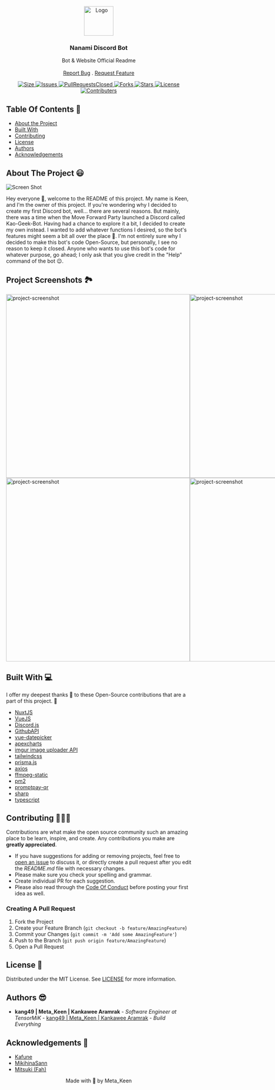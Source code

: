 <br/>
<p align="center">
  <a href="https://github.com/kang49/nanami-discord-bot">
    <img src="https://i.imgur.com/NexyuyH.png" alt="Logo" width="80" height="80">
  </a>

  <h3 align="center">Nanami Discord Bot</h3>

  <p align="center">
    Bot & Website Official Readme
    <br/>
    <br/>
    <a href="https://nanami.tensormik.com/support">Report Bug</a>
    .
    <a href="https://nanami.tensormik.com/support">Request Feature</a>
  </p>
</p>

<p align="center">
  <a href="https://github.com/kang49/nanami-discord-bot">
    <img src="https://img.shields.io/github/repo-size/kang49/nanami-discord-bot.svg?style=for-the-badge&logo=appveyor" alt="Size">
  </a>
  <a href="https://github.com/kang49/nanami-discord-bot/issues">
    <img src="https://img.shields.io/github/issues/kang49/nanami-discord-bot.svg?color=orange&style=for-the-badge&logo=appveyor" alt="Issues">
  </a>
  <a href="https://github.com/kang49/nanami-discord-bot/pulls">
    <img src="https://img.shields.io/github/issues-pr-closed/kang49/nanami-discord-bot.svg?style=for-the-badge&logo=appveyor" alt="PullRequestsClosed">
  <a href="https://github.com/kang49/nanami-discord-bot/forks">
    <img src="https://img.shields.io/github/forks/kang49/nanami-discord-bot?style=for-the-badge" alt="Forks">
  </a>
  <a href="https://github.com/kang49/nanami-discord-bot/stargazers">
    <img src="https://img.shields.io/github/stars/kang49/nanami-discord-bot?color=gold&style=for-the-badge" alt="Stars">
  </a>
  <a href="https://github.com/kang49/nanami-discord-bot/blob/main/LICENSE">
    <img src="https://img.shields.io/github/license/kang49/nanami-discord-bot?style=for-the-badge" alt="License">
  </a>
   <a href="https://github.com/kang49/nanami-discord-bot/graphs/contributors">
    <img src="https://img.shields.io/github/contributors/kang49/nanami-discord-bot?color=black&style=for-the-badge" alt="Contributers">
  </a>
</p>

## Table Of Contents 📑

* [About the Project](#about-the-project)
* [Built With](#built-with)
* [Contributing](#contributing)
* [License](#license)
* [Authors](#authors)
* [Acknowledgements](#acknowledgements)

## About The Project 😃

![Screen Shot](https://camo.githubusercontent.com/28d0a3d990d90946fcfc4966029186b2d6918d56b6164cc1f220c6163ff7e340/68747470733a2f2f692e696d6775722e636f6d2f344530364d67702e706e67)

Hey everyone 👋, welcome to the README of this project. My name is Keen, and I'm the owner of this project. If you're wondering why I decided to create my first Discord bot, well... there are several reasons. But mainly, there was a time when the Move Forward Party launched a Discord called Kao-Geek-Bot. Having had a chance to explore it a bit, I decided to create my own instead. I wanted to add whatever functions I desired, so the bot's features might seem a bit all over the place 🤣. I'm not entirely sure why I decided to make this bot's code Open-Source, but personally, I see no reason to keep it closed. Anyone who wants to use this bot's code for whatever purpose, go ahead; I only ask that you give credit in the "Help" command of the bot 😉.

<h2>Project Screenshots 🏞️</h2>
<div style="display: flex;">
<img src="https://i.imgur.com/oBDbRcH.png" alt="project-screenshot" width="500">

<img src="https://i.imgur.com/FEgHGCD.png" alt="project-screenshot" width="500">
</div>
<div style="display: flex;">
<img src="https://i.imgur.com/RVC36Wg.png" alt="project-screenshot" width="500">

<img src="https://i.imgur.com/0ZF35Rh.png" alt="project-screenshot" width="500">
</div>

## Built With 💻

I offer my deepest thanks 🙇 to these Open-Source contributions that are a part of this project. 🤍

* [NuxtJS](https://nuxt.com)
* [VueJS](https://vuejs.org)
* [Discord.js](https://discord.js.org)
* [GithubAPI](https://docs.github.com/en/rest?apiVersion=2022-11-28)
* [vue-datepicker](https://vue3datepicker.com)
* [apexcharts](https://apexcharts.com)
* [imgur image uploader API](https://imgur.com)
* [tailwindcss](https://tailwindcss.com)
* [prisma.js](https://www.prisma.io)
* [axios](https://axios-http.com)
* [ffmpeg-static](https://github.com/eugeneware/ffmpeg-static#readme)
* [pm2](https://pm2.keymetrics.io)
* [promptpay-qr](https://github.com/dtinth/promptpay-qr)
* [sharp](https://sharp.pixelplumbing.com)
* [typescript](https://www.typescriptlang.org)

## Contributing 🧑🏻‍💻

Contributions are what make the open source community such an amazing place to be learn, inspire, and create. Any contributions you make are **greatly appreciated**.
* If you have suggestions for adding or removing projects, feel free to [open an issue](https://github.com/kang49/nanami-discord-bot/issues/new) to discuss it, or directly create a pull request after you edit the *README.md* file with necessary changes.
* Please make sure you check your spelling and grammar.
* Create individual PR for each suggestion.
* Please also read through the [Code Of Conduct](https://github.com/kang49/nanami-discord-bot/blob/main/CODE_OF_CONDUCT.md) before posting your first idea as well.

### Creating A Pull Request

1. Fork the Project
2. Create your Feature Branch (`git checkout -b feature/AmazingFeature`)
3. Commit your Changes (`git commit -m 'Add some AmazingFeature'`)
4. Push to the Branch (`git push origin feature/AmazingFeature`)
5. Open a Pull Request

## License 🔑

Distributed under the MIT License. See [LICENSE](https://github.com/kang49/nanami-discord-bot/blob/main/LICENSE.md) for more information.

## Authors 😎

* **kang49 | Meta_Keen | Kankawee Aramrak** - *Software Engineer at TensorMiK* - [kang49 | Meta_Keen | Kankawee Aramrak](https://github.com/kang49) - *Build Everything*

## Acknowledgements 🙇

* [Kafune](https://github.com/AsamiKafune)
* [MikihinaSann](https://github.com/MikihinaSann)
* [Mitsuki (Fah)](https://discord.com/users/629724968061632522)

<p align="center">
    Made with 💖 by Meta_Keen
</p>

